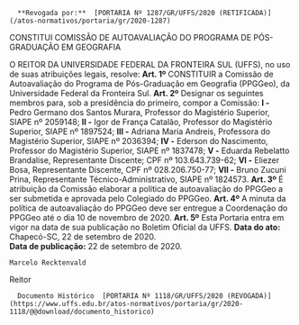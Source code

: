       **Revogada por:**  [PORTARIA Nº 1287/GR/UFFS/2020 (RETIFICADA)](/atos-normativos/portaria/gr/2020-1287) 

   CONSTITUI COMISSÃO DE AUTOAVALIAÇÃO DO PROGRAMA DE PÓS-GRADUAÇÃO EM GEOGRAFIA  

 O REITOR DA UNIVERSIDADE FEDERAL DA FRONTEIRA SUL (UFFS), no uso de suas atribuições legais, resolve:   **Art. 1º**  CONSTITUIR a Comissão de Autoavaliação do Programa de Pós-Graduação em Geografia (PPGGeo), da Universidade Federal da Fronteira Sul.   **Art. 2º**  Designar os seguintes membros para, sob a presidência do primeiro, compor a Comissão: **I -**  Pedro Germano dos Santos Murara, Professor do Magistério Superior, SIAPE nº 2059148; **II -**  Igor de França Catalão, Professor do Magistério Superior, SIAPE nº 1897524; **III -**  Adriana Maria Andreis, Professora do Magistério Superior, SIAPE nº 2036394; **IV -**  Ederson do Nascimento, Professor do Magistério Superior, SIAPE nº 1837478; **V -**  Eduarda Rebelatto Brandalise, Representante Discente; CPF nº 103.643.739-62; **VI -**  Eliezer Bosa, Representante Discente, CPF nº 028.206.750-77; **VII -**  Bruno Zucuni Prina, Representante Técnico-Administrativo, SIAPE nº 1824573.   **Art. 3º**  É atribuição da Comissão elaborar a política de autoavaliação do PPGGeo a ser submetida e aprovada pelo Colegiado do PPGGeo.   **Art. 4º**  A minuta da política de autoavaliação do PPGGeo deve ser entregue a Coordenação do PPGGeo até o dia 10 de novembro de 2020.   **Art. 5º**  Esta Portaria entra em vigor na data de sua publicação no Boletim Oficial da UFFS.        **Data do ato:** Chapecó-SC, 22 de setembro de 2020.   
 **Data de publicação:**  22 de setembro de 2020. 

    Marcelo Recktenvald   
 Reitor 

      Documento Histórico  [PORTARIA Nº 1118/GR/UFFS/2020 (REVOGADA)](https://www.uffs.edu.br/atos-normativos/portaria/gr/2020-1118/@@download/documento_historico)     
      